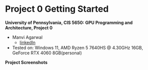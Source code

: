 Project 0 Getting Started
====================

**University of Pennsylvania, CIS 5650: GPU Programming and Architecture, Project 0**

* Manvi Agarwal
  * [linkedIn](https://www.linkedin.com/in/manviagarwal27/)
* Tested on: Windows 11, AMD Ryzen 5 7640HS @ 4.30GHz 16GB, GeForce RTX 4060 8GB(personal)

**Project Screenshots**


